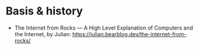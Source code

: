 # Basis & history
* The Internet from Rocks — A High Level Explanation of Computers and the Internet, by Julian: https://julian.bearblog.dev/the-internet-from-rocks/
